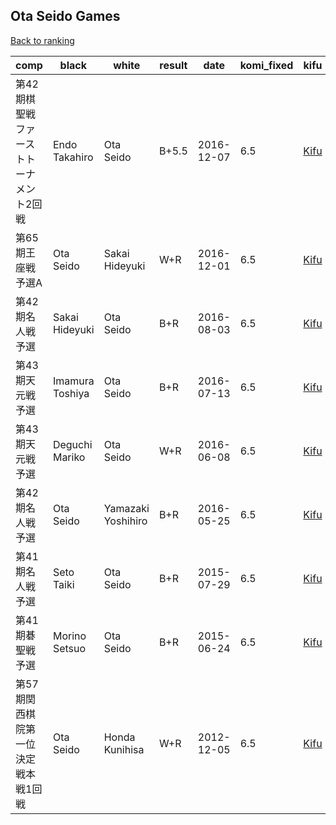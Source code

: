 ## Ota Seido Games

[Back to ranking](index.md)




| **comp** | **black** | **white** | **result** | **date** | **komi_fixed** | **kifu** | 
| --- | --- | --- | --- | --- | --- | --- |
| 第42期棋聖戦　ファーストトーナメント2回戦 | Endo Takahiro | Ota Seido | B+5.5 | 2016-12-07 | 6.5 | [Kifu](https://kifudepot.net/kifucontents.php?id=fhJgJMsu%2BT4VfJYqCOlr8g%3D%3D) | 
| 第65期王座戦予選A | Ota Seido | Sakai Hideyuki | W+R | 2016-12-01 | 6.5 | [Kifu](https://kifudepot.net/kifucontents.php?id=7xpnBKp7dso0Rq3utiTSMw%3D%3D) | 
| 第42期名人戦予選 | Sakai Hideyuki | Ota Seido | B+R | 2016-08-03 | 6.5 | [Kifu](https://kifudepot.net/kifucontents.php?id=B4MceCWzf7%2FtIk7TMz6VYg%3D%3D) | 
| 第43期天元戦予選 | Imamura Toshiya | Ota Seido | B+R | 2016-07-13 | 6.5 | [Kifu](https://kifudepot.net/kifucontents.php?id=QQh0dlxr%2Bz3GCBwA4Fn%2FnQ%3D%3D) | 
| 第43期天元戦予選 | Deguchi Mariko | Ota Seido | W+R | 2016-06-08 | 6.5 | [Kifu](https://kifudepot.net/kifucontents.php?id=G34Nnm%2F197a3hx2%2BpRd%2FCg%3D%3D) | 
| 第42期名人戦予選 | Ota Seido | Yamazaki Yoshihiro | B+R | 2016-05-25 | 6.5 | [Kifu](https://kifudepot.net/kifucontents.php?id=akFjkelQaTC%2B8AMOdbgm0g%3D%3D) | 
| 第41期名人戦予選 | Seto Taiki | Ota Seido | B+R | 2015-07-29 | 6.5 | [Kifu](https://kifudepot.net/kifucontents.php?id=3vCyUZs5OWV%2FYDvVoU%2BsrQ%3D%3D) | 
| 第41期碁聖戦予選 | Morino Setsuo | Ota Seido | B+R | 2015-06-24 | 6.5 | [Kifu](https://kifudepot.net/kifucontents.php?id=U1ffH%2BGoOQAi0pGrVl41ZA%3D%3D) | 
| 第57期関西棋院第一位決定戦本戦1回戦 | Ota Seido | Honda Kunihisa | W+R | 2012-12-05 | 6.5 | [Kifu](https://kifudepot.net/kifucontents.php?id=wTejpC1H%2FnTbs9%2BDd9T08g%3D%3D) |




